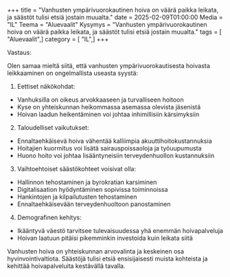 +++
title = "Vanhusten ympärivuorokautinen hoiva on väärä paikka leikata, ja säästöt tulisi etsiä jostain muualta."
date = 2025-02-09T01:00:00
Media = "IL"
Teema = "Aluevaalit"
Kysymys = "Vanhusten ympärivuorokautinen hoiva on väärä paikka leikata, ja säästöt tulisi etsiä jostain muualta."
tags = [ "Aluevaalit",]
category = [ "IL",]
+++

Vastaus:

Olen samaa mieltä siitä, että vanhusten ympärivuorokautisesta hoivasta leikkaaminen on ongelmallista useasta syystä:

1. Eettiset näkökohdat:
- Vanhuksilla on oikeus arvokkaaseen ja turvalliseen hoitoon
- Kyse on yhteiskunnan heikommassa asemassa olevista jäsenistä
- Hoivan laadun heikentäminen voi johtaa inhimillisiin kärsimyksiin

2. Taloudelliset vaikutukset:
- Ennaltaehkäisevä hoiva vähentää kalliimpia akuuttihoitokustannuksia
- Hoitajien kuormitus voi lisätä sairauspoissaoloja ja työuupumusta
- Huono hoito voi johtaa lisääntyneisiin terveydenhuollon kustannuksiin

3. Vaihtoehtoiset säästökohteet voisivat olla:
- Hallinnon tehostaminen ja byrokratian karsiminen
- Digitalisaation hyödyntäminen sopivissa toiminnoissa
- Hankintojen ja kilpailutusten tehostaminen
- Ennaltaehkäisevään terveydenhuoltoon panostaminen

4. Demografinen kehitys:
- Ikääntyvä väestö tarvitsee tulevaisuudessa yhä enemmän hoivapalveluja
- Hoivan laatuun pitäisi pikemminkin investoida kuin leikata siitä

Vanhusten hoiva on yhteiskunnan arvovalinta ja keskeinen osa hyvinvointivaltiota. Säästöjä tulisi etsiä ensisijaisesti muista kohteista ja kehittää hoivapalveluita kestävällä tavalla.